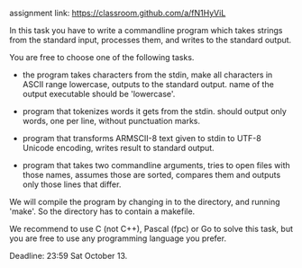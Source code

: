 assignment link: https://classroom.github.com/a/fN1HyViL

In this task you have to write a commandline program which takes strings from the standard input, processes them, and writes to the standard output.

You are free to choose one of the following tasks.

* the program takes characters from the stdin, make all characters in ASCII range lowercase, outputs to the standard output. name of the output executable should be 'lowercase'.

* program that tokenizes words it gets from the stdin. should output only words, one per line, without punctuation marks.

* program that transforms ARMSCII-8 text given to stdin to UTF-8 Unicode encoding, writes result to standard output.

* program that takes two commandline arguments, tries to open files with those names, assumes those are sorted, compares them and outputs only those lines that differ.

We will compile the program by changing in to the directory, and running 'make'. So the directory has to contain a makefile.

We recommend to use C (not C++), Pascal (fpc) or Go to solve this task, but you are free to use any programming language you prefer.

Deadline: 23:59 Sat October 13.
